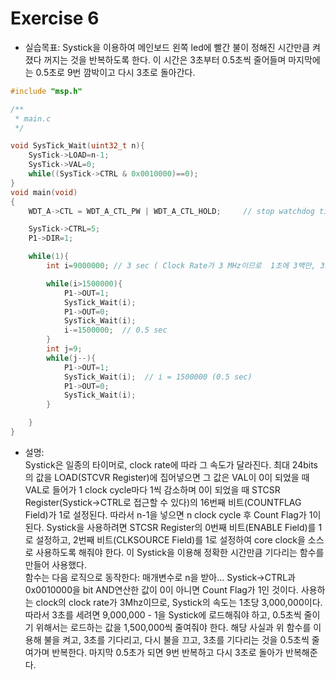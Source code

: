 Exercise 6
==========   

+ 실습목표: Systick을 이용하여 메인보드 왼쪽 led에 빨간 불이 정해진 시간만큼 켜졌다 꺼지는 것을 반복하도록 한다. 이 시간은 3초부터 0.5초씩 줄어들며 마지막에는 0.5초로 9번 깜박이고 다시 3초로 돌아간다.
  
```c
#include "msp.h"

/**
 * main.c
 */

void SysTick_Wait(uint32_t n){
    SysTick->LOAD=n-1;
    SysTick->VAL=0;
    while((SysTick->CTRL & 0x0010000)==0);
}
void main(void)
{
	WDT_A->CTL = WDT_A_CTL_PW | WDT_A_CTL_HOLD;		// stop watchdog timer

	SysTick->CTRL=5;
	P1->DIR=1;

	while(1){
	    int i=9000000; // 3 sec ( Clock Rate가 3 MHz이므로  1초에 3백만, 3초면 9백만 )

	    while(i>1500000){  
	        P1->OUT=1;
	        SysTick_Wait(i);
	        P1->OUT=0;
	        SysTick_Wait(i);
	        i-=1500000;  // 0.5 sec
	    }
	    int j=9;
	    while(j--){ 
	        P1->OUT=1;
	        SysTick_Wait(i);  // i = 1500000 (0.5 sec)
	        P1->OUT=0;
	        SysTick_Wait(i);
	    }

	}
}
```
+ 설명:   
  Systick은 일종의 타이머로, clock rate에 따라 그 속도가 달라진다. 최대 24bits의 값을 LOAD(STCVR Register)에 집어넣으면 그 값은 VAL이 0이 되었을 때 VAL로 들어가 1 clock cycle마다 1씩 감소하며 0이 되었을 때 STCSR Register(Systick->CTRL로 접근할 수 있다)의 16번째 비트(COUNTFLAG Field)가 1로 설정된다. 따라서 n-1을 넣으면 n clock cycle 후 Count Flag가 1이 된다. Systick을 사용하려면 STCSR Register의 0번째 비트(ENABLE Field)를 1로 설정하고, 2번째 비트(CLKSOURCE Field)를 1로 설정하여 core clock을 소스로 사용하도록 해줘야 한다. 이 Systick을 이용해 정확한 시간만큼 기다리는 함수를 만들어 사용했다.   
   함수는 다음 로직으로 동작한다: 매개변수로 n을 받아...  Systick->CTRL과 0x0010000을 bit AND연산한 값이 0이 아니면 Count Flag가 1인 것이다.
  사용하는 clock의 clock rate가 3Mhz이므로, Systick의 속도는 1초당 3,000,000이다. 따라서 3초를 세려면 9,000,000 - 1을 Systick에 로드해줘야 하고, 0.5초씩 줄이기 위해서는 로드하는 값을 1,500,000씩 줄여줘야 한다. 해당 사실과 위 함수를 이용해 불을 켜고, 3초를 기다리고, 다시 불을 끄고, 3초를 기다리는 것을 0.5초씩 줄여가며 반복한다. 마지막 0.5초가 되면 9번 반복하고 다시 3초로 돌아가 반복해준다.
